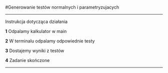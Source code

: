 #Generowanie testów normalnych i parametryzujacych

---
Instrukcja dotycząca działania 

**1** Odpalamy kalkulator w main

**2** W terminalu odpalamy odpowiednie testy

**3** Dostajemy wyniki z testów

**4** Zadanie skończone

---
